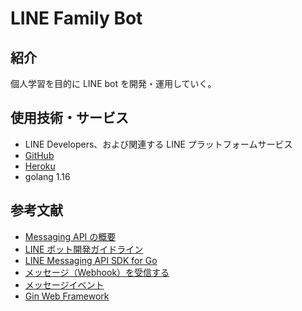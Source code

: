 # LINE Family Bot

## 紹介

個人学習を目的に LINE bot を開発・運用していく。

## 使用技術・サービス

- LINE Developers、および関連する LINE プラットフォームサービス
- [GitHub](https://github.co.jp/)
- [Heroku](https://dashboard.heroku.com/)
- golang 1.16

## 参考文献

- [Messaging API の概要](https://developers.line.biz/ja/docs/messaging-api/overview/)
- [LINE ボット開発ガイドライン](https://vos.line-scdn.net/line-developers/docs/media/partner-docs/LINE_BOT_Development_Guidelines.pdf)
- [LINE Messaging API SDK for Go](https://github.com/line/line-bot-sdk-go)
- [メッセージ（Webhook）を受信する](https://developers.line.biz/ja/docs/messaging-api/receiving-messages/)
- [メッセージイベント](https://developers.line.biz/ja/reference/messaging-api/#message-event)
- [Gin Web Framework](https://gin-gonic.com/ja/docs/)

